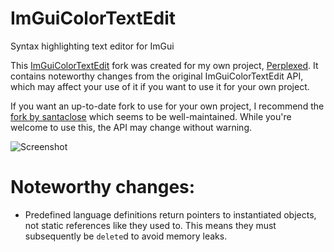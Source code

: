 # ImGuiColorTextEdit
Syntax highlighting text editor for ImGui

This [ImGuiColorTextEdit](https://github.com/BalazsJako/ImGuiColorTextEdit) fork was created for my own project, [Perplexed](https://github.com/NothingSpecific/Perplexed). It contains noteworthy changes from the original ImGuiColorTextEdit API, which may affect your use of it if you want to use it for your own project.

If you want an up-to-date fork to use for your own project, I recommend the [fork by santaclose](https://github.com/santaclose/ImGuiColorTextEdit) which seems to be well-maintained. While you're welcome to use this, the API may change without warning.

![Screenshot](https://github.com/BalazsJako/ImGuiColorTextEdit/wiki/ImGuiTextEdit.png "Screenshot")


# Noteworthy changes:

- Predefined language definitions return pointers to instantiated objects, not static references like they used to. This means they must subsequently be `delete`d to avoid memory leaks.

